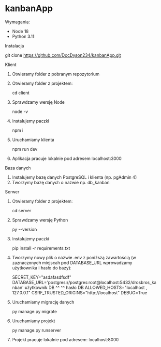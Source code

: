 # kanbanApp

Wymagania:

- Node 18
- Python 3.11

Instalacja

git clone https://github.com/DocDyson234/kanbanApp.git

Klient

1. Otwieramy folder z pobranym repozytorium
2. Otwieramy folder z projektem:

    cd client

3. Sprawdzamy wersję Node

    node -v

4. Instalujemy paczki

    npm i

5. Uruchamiamy klienta

    npm run dev

6. Aplikacja pracuje lokalnie pod adresem localhost:3000


Baza danych

1. Instalujemy bazę danych PostgreSQL i klienta (np. pgAdmin 4)
2. Tworzymy bazę danych o nazwie np. db_kanban


Serwer

1. Otwieramy folder z projektem:

    cd server

2. Sprawdzamy wersję Python

    py --version

3. Instalujemy paczki

    pip install -r requirements.txt

4. Tworzymy nowy plik o nazwie .env z poniższą zawartością (w zaznaczonych miejscah pod DATABASE_URL wprowadzamy użytkownika i hasło do bazy):

    SECRET_KEY="asdafasdfsdf"
    DATABASE_URL='postgres://postgres:root@localhost:5432/drosbros_kanban'
						 użytkownik DB ^^      ^^ hasło DB
    ALLOWED_HOSTS="localhost , 127.0.0.1"
    CSRF_TRUSTED_ORIGINS="http://localhost"
    DEBUG=True

5. Uruchamiamy migrację danych

    py manage.py migrate

6. Uruchamiamy projekt

    py manage.py runserver

7. Projekt pracuje lokalnie pod adresem: localhost:8000